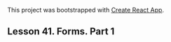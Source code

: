 This project was bootstrapped with [Create React App](https://github.com/facebook/create-react-app).

## Lesson 41. Forms. Part 1

